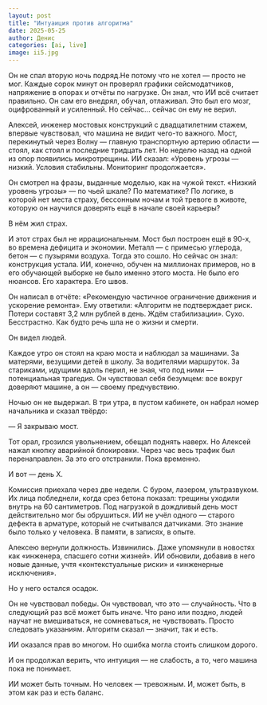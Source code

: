 ```yaml
---
layout: post
title: "Интуаиция против алгоритма"
date: 2025-05-25
author: Денис
categories: [ai, live]
image: ii5.jpg
---
```


Он не спал вторую ночь подряд.Не потому что не хотел — просто не мог. Каждые сорок минут он проверял графики сейсмодатчиков, напряжение в опорах и отчёты по нагрузке. Он знал, что ИИ всё считает правильно. Он сам его внедрял, обучал, отлаживал. Это был его мозг, оцифрованный и усиленный. Но сейчас... сейчас он ему не верил.

Алексей, инженер мостовых конструкций с двадцатилетним стажем, впервые чувствовал, что машина не видит чего-то важного. Мост, перекинутый через Волну — главную транспортную артерию области — стоял, как стоял и последние тридцать лет. Но неделю назад на одной из опор появились микротрещины. ИИ сказал: «Уровень угрозы — низкий. Условия стабильны. Мониторинг продолжается».

Он смотрел на фразы, выданные моделью, как на чужой текст. «Низкий уровень угрозы» — по чьей шкале? По математике? По логике, в которой нет места страху, бессонным ночам и той тревоге в животе, которую он научился доверять ещё в начале своей карьеры?

В нём жил страх.

И этот страх был не иррациональным. Мост был построен ещё в 90-х, во времена дефицита и экономии. Металл — с примесью углерода, бетон — с пузырями воздуха. Тогда это сошло. Но сейчас он знал: конструкция устала. ИИ, конечно, обучен на миллионах примеров, но в его обучающей выборке не было именно этого моста. Не было его нюансов. Его характера. Его швов.

Он написал в отчёте: «Рекомендую частичное ограничение движения и ускорение ремонта». Ему ответили: «Алгоритм не подтверждает риск. Потери составят 3,2 млн рублей в день. Ждём стабилизации». Сухо. Бесстрастно. Как будто речь шла не о жизни и смерти.

Он видел людей.

Каждое утро он стоял на краю моста и наблюдал за машинами. За матерями, везущими детей в школу. За водителями маршруток. За стариками, идущими вдоль перил, не зная, что под ними — потенциальная трагедия. Он чувствовал себя безумцем: все вокруг доверяют машине, а он — своему предчувствию.

Ночью он не выдержал. В три утра, в пустом кабинете, он набрал номер начальника и сказал твёрдо:

— Я закрываю мост.

Тот орал, грозился увольнением, обещал поднять наверх. Но Алексей нажал кнопку аварийной блокировки. Через час весь трафик был перенаправлен. За это его отстранили. Пока временно.

И вот — день Х.

Комиссия приехала через две недели. С буром, лазером, ультразвуком. Их лица побледнели, когда срез бетона показал: трещины уходили внутрь на 60 сантиметров. Под нагрузкой в дождливый день мост действительно мог бы обрушиться. ИИ не учёл одного — старого дефекта в арматуре, который не считывался датчиками. Это знание было только у человека. В памяти, в записях, в опыте.

Алексею вернули должность. Извинились. Даже упомянули в новостях как «инженера, спасшего сотни жизней». ИИ обновили, добавив в него новые данные, учтя «контекстуальные риски» и «инженерные исключения».

Но у него остался осадок.

Он не чувствовал победы. Он чувствовал, что это — случайность. Что в следующий раз всё может быть иначе. Что рано или поздно, людей научат не вмешиваться, не сомневаться, не чувствовать. Просто следовать указаниям. Алгоритм сказал — значит, так и есть.

ИИ оказался прав во многом. Но ошибка могла стоить слишком дорого.

И он продолжал верить, что интуиция — не слабость, а то, чего машина пока не понимает.

ИИ может быть точным. Но человек — тревожным. И, может быть, в этом как раз и есть баланс.
